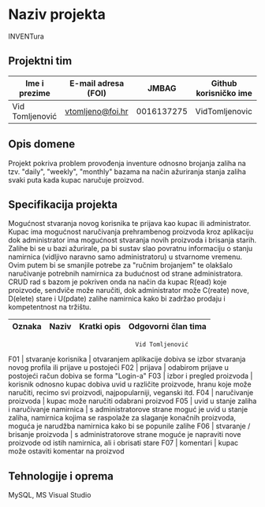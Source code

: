 # Naziv projekta
INVENTura

## Projektni tim

Ime i prezime   | E-mail adresa (FOI) | JMBAG      | Github korisničko ime
--------------  | ------------------- | ---------- | ---------------------
Vid Tomljenović | vtomljeno@foi.hr    | 0016137275 | VidTomljenovic


## Opis domene
Projekt pokriva problem provođenja inventure odnosno brojanja zaliha na tzv. "daily", "weekly", "monthly" bazama na način ažuriranja stanja zaliha svaki puta kada kupac naručuje proizvod. 

## Specifikacija projekta
Mogućnost stvaranja novog korisnika te prijava kao kupac ili administrator. Kupac ima mogućnost naručivanja prehrambenog proizvoda kroz aplikaciju dok administrator ima mogućnost stvaranja novih proizvoda i brisanja starih. Zalihe bi se u bazi ažurirale, pa bi sustav slao povratnu informaciju o stanju namirnica (vidljivo naravno samo administratoru) u stvarnome vremenu. Ovim putem bi se smanjile potrebe za "ručnim brojanjem" te olakšalo naručivanje potrebnih namirnica za budućnost od strane administratora. CRUD rad s bazom je pokriven onda na način da kupac R(ead) koje proizvode, sendviče može naručiti, dok administrator može C(reate) nove, D(elete) stare i U(pdate) zalihe namirnica kako bi zadržao prodaju i kompetentnost na tržištu.   


Oznaka | Naziv | Kratki opis        | Odgovorni član tima
------ | ----- | ------------------ | -------------------
                                        Vid Tomljenović
F01 | stvaranje korisnika           | otvaranjem aplikacije dobiva se izbor stvaranja novog profila ili prijave u postojeći 
F02 | prijava                       | odabirom prijave u postojeći račun dobiva se forma "Login-a"
F03 | izbor i pregled proizvoda     | korisnik odnosno kupac dobiva uvid u različite proizvode, hranu koje može naručiti, recimo svi proizvodi, najpopularniji, veganski itd.
F04 | naručivanje proizvoda         | kupac može naručiti odabrani proizvod
F05 | uvid u stanje zaliha i naručivanje namirnica | s administratorove strane moguć je uvid u stanje zaliha, namirnica kojima se raspolaže za slaganje konačnih proizvoda, moguća je narudžba namirnica kako bi se popunile zalihe 
F06 | stvaranje / brisanje proizvoda | s administratorove strane moguće je napraviti nove proizvode od istih namirnica, ali i obrisati stare
F07 | komentari | kupac može ostaviti komentar na proizvod

## Tehnologije i oprema
MySQL, MS Visual Studio 
